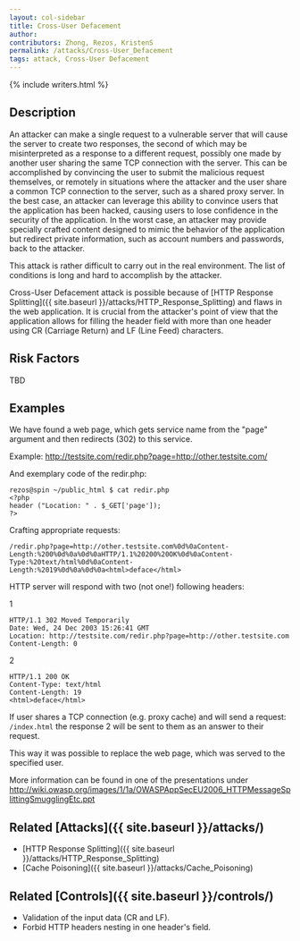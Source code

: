 ```yaml
---
layout: col-sidebar
title: Cross-User Defacement
author:
contributors: Zhong, Rezos, KristenS
permalink: /attacks/Cross-User_Defacement
tags: attack, Cross-User Defacement
---
```


{% include writers.html %}

## Description

An attacker can make a single request to a vulnerable server that will
cause the server to create two responses, the second of which may be
misinterpreted as a response to a different request, possibly one made
by another user sharing the same TCP connection with the server. This can
be accomplished by convincing the user to submit the malicious request
themselves, or remotely in situations where the attacker and the user
share a common TCP connection to the server, such as a shared proxy
server. In the best case, an attacker can leverage this ability to
convince users that the application has been hacked, causing users to
lose confidence in the security of the application. In the worst case,
an attacker may provide specially crafted content designed to mimic the
behavior of the application but redirect private information, such as
account numbers and passwords, back to the attacker.

This attack is rather difficult to carry out in the real environment.
The list of conditions is long and hard to accomplish by the attacker.

Cross-User Defacement attack is possible because of [HTTP Response
Splitting]({{ site.baseurl }}/attacks/HTTP_Response_Splitting) and flaws in the web
application. It is crucial from the attacker's point of view that the
application allows for filling the header field with more than one
header using CR (Carriage Return) and LF (Line Feed) characters.

## Risk Factors

TBD

## Examples

We have found a web page, which gets service name from the "page"
argument and then redirects (302) to this service.

Example: <http://testsite.com/redir.php?page=http://other.testsite.com/>

And exemplary code of the redir.php:

```
rezos@spin ~/public_html $ cat redir.php
<?php
header ("Location: " . $_GET['page']);
?>
```

Crafting appropriate requests:

```
/redir.php?page=http://other.testsite.com%0d%0aContent-
Length:%200%0d%0a%0d%0aHTTP/1.1%20200%20OK%0d%0aContent-
Type:%20text/html%0d%0aContent-
Length:%2019%0d%0a%0d%0a<html>deface</html>
```

HTTP server will respond with two (not one!) following headers:

1

```
HTTP/1.1 302 Moved Temporarily
Date: Wed, 24 Dec 2003 15:26:41 GMT
Location: http://testsite.com/redir.php?page=http://other.testsite.com
Content-Length: 0
```

2

```
HTTP/1.1 200 OK
Content-Type: text/html
Content-Length: 19
<html>deface</html>
```

If user shares a TCP connection (e.g. proxy cache) and will send a
request:` /index.html`
the response 2 will be sent to them as an answer to their request.

This way it was possible to replace the web page, which was served to
the specified user.

More information can be found in one of the presentations under
<http://wiki.owasp.org/images/1/1a/OWASPAppSecEU2006_HTTPMessageSplittingSmugglingEtc.ppt>

## Related [Attacks]({{ site.baseurl }}/attacks/)

- [HTTP Response Splitting]({{ site.baseurl }}/attacks/HTTP_Response_Splitting)
- [Cache Poisoning]({{ site.baseurl }}/attacks/Cache_Poisoning)

## Related [Controls]({{ site.baseurl }}/controls/)

- Validation of the input data (CR and LF).
- Forbid HTTP headers nesting in one header's field.
